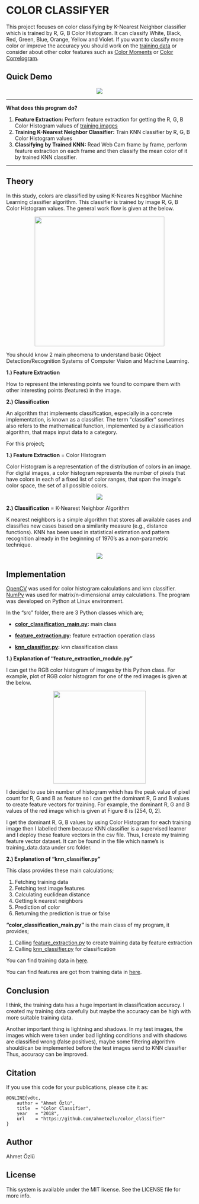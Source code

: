 # COLOR CLASSIFYER

This project focuses on color classifying by K-Nearest Neighbor classifier which is trained by R, G, B Color Histogram. It can classify White, Black, Red, Green, Blue, Orange, Yellow and Violet. If you want to classify more color or improve the accuracy you should work on the [training data](https://github.com/ahmetozlu/color_classifier/tree/master/src/training_dataset) or consider about other color features such as [Color Moments](https://en.wikipedia.org/wiki/Color_moments) or [Color Correlogram](http://www.cs.cornell.edu/rdz/Papers/ecdl2/spatial.htm).

## Quick Demo

<p align="center">
  <img src="https://user-images.githubusercontent.com/22610163/34917659-8497acae-f95a-11e7-93fb-f7cd6cc3128a.gif">
</p>

---
**What does this program do?**
1. **Feature Extraction:** Perform feature extraction for getting the R, G, B Color Histogram values of [training images](https://github.com/ahmetozlu/color_classifier/tree/master/src/training_dataset)
2. **Training K-Nearest Neighbor Classifier:** Train KNN classifier by R, G, B Color Histogram values
3. **Classifying by Trained KNN:** Read Web Cam frame by frame, perform feature extraction on each frame and then classify the mean color of it by trained KNN classifier.
---

## Theory

In this study, colors are classified by using K-Neares Neşghbor Machine Learning classifier algorithm. This classifier is trained by image R, G, B Color Histogram values. The general work flow is given at the below.

<p align="center">
  <img src="https://user-images.githubusercontent.com/22610163/34918580-b4c46b64-f965-11e7-8c6b-e7328813f7fa.png" {width=35px height=350px}>
</p>

You should know 2 main pheomena to understand basic Object Detection/Recognition Systems of Computer Vision and Machine Learning.

**1.) Feature Extraction**

How to represent the interesting points we found to compare them with other interesting points (features) in the image.

**2.) Classification**

An algorithm that implements classification, especially in a concrete implementation, is known as a classifier. The term "classifier" sometimes also refers to the mathematical function, implemented by a classification algorithm, that maps input data to a category.

For this project;

**1.) Feature Extraction** = Color Histogram

Color Histogram is a representation of the distribution of colors in an image. For digital images, a color histogram represents the number of pixels that have colors in each of a fixed list of color ranges, that span the image's color space, the set of all possible colors.

<p align="center">
  <img src="https://user-images.githubusercontent.com/22610163/34918867-44f5feaa-f96b-11e7-9994-1747846266c9.png">
</p>

**2.) Classification** = K-Nearest Neighbor Algorithm

K nearest neighbors is a simple algorithm that stores all available cases and classifies new cases based on a similarity measure (e.g., distance functions). KNN has been used in statistical estimation and pattern recognition already in the beginning of 1970’s as a non-parametric technique.

<p align="center">
  <img src="https://user-images.githubusercontent.com/22610163/34918895-c7b94d24-f96b-11e7-87da-8619d9bd4246.png">
</p>

## Implementation

[OpenCV](https://pypi.python.org/pypi/opencv-python) was used for color histogram calculations and knn classifier. [NumPy](https://stackoverflow.com/questions/29499815/how-to-install-numpy-on-windows-using-pip-install) was used for matrix/n-dimensional array calculations. The program was developed on Python at Linux environment.

In the “src” folder, there are 3 Python classes which are;

- **[color_classification_main.py](https://github.com/ahmetozlu/color_classifier/blob/master/src/color_classification_main.py):** main class

- **[feature_extraction.py](https://github.com/ahmetozlu/color_classifier/blob/master/src/color_histogram_feature_extraction.py):** feature extraction operation class

- **[knn_classifier.py](https://github.com/ahmetozlu/color_classifier/blob/master/src/knn_classifier.py):** knn classification class

**1.) Explanation of “feature_extraction_module.py”**

I can get the RGB color histogram of images by this Python class. For example, plot of RGB color histogram for one of the red images is given at the below.

<p align="center">
  <img src="https://user-images.githubusercontent.com/22610163/34919478-f198beb8-f975-11e7-8c1c-0a552f7cd673.jpg" {width=25px height=250px}>
</p>

I decided to use bin number of histogram which has the peak value of pixel count for R, G and B as feature so I can get the dominant R, G and B values to create feature vectors for training. For example, the dominant R, G and B values of the red image which is given at Figure 8 is [254, 0, 2].

I get the dominant R, G, B values by using Color Histogram for each training image then I labelled them because KNN classifier is a supervised learner and I deploy these feature vectors in the csv file. Thus, I create my training feature vector dataset. It can be found in the file which name’s is training_data.data under src folder.

**2.) Explanation of “knn_classifier.py”**

This class provides these main calculations;

1. Fetching training data
2. Fetching test image features
3. Calculating euclidean distance
4. Getting k nearest neighbors
5. Prediction of color
6. Returning the prediction is true or false

**“color_classification_main.py”** is the main class of my program, it provides;

1. Calling [feature_extraction.py](https://github.com/ahmetozlu/color_classifier/blob/master/src/color_histogram_feature_extraction.py) to create training data by feature extraction
2. Calling [knn_classifier.py](https://github.com/ahmetozlu/color_classifier/blob/master/src/knn_classifier.py) for classification

You can find training data in [here](https://github.com/ahmetozlu/color_classifier/tree/master/src/training_dataset).

You can find features are got from training data in [here](https://raw.githubusercontent.com/ahmetozlu/color_classifier/master/src/training.data).

## Conclusion

I think, the training data has a huge important in classification accuracy. I created my training data carefully but maybe the accuracy can be high with more suitable training data.

Another important thing is lightning and shadows. In my test images, the images which were taken under bad lighting conditions and with shadows are classified wrong (false positives), maybe some filtering algorithm should/can be implemented before the test images send to KNN classifier Thus, accuracy can be improved.

## Citation
If you use this code for your publications, please cite it as:

    @ONLINE{vdtc,
        author = "Ahmet Özlü",
        title  = "Color Classifier",
        year   = "2018",
        url    = "https://github.com/ahmetozlu/color_classifier"
    }

## Author
Ahmet Özlü

## License
This system is available under the MIT license. See the LICENSE file for more info.
